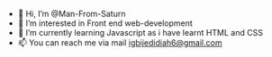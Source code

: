 - 👋 Hi, I’m @Man-From-Saturn
- 👀 I’m interested in Front end web-development
- 🌱 I’m currently learning Javascript as i have learnt HTML and CSS
- 📫 You can reach me via mail igbijedidiah6@gmail.com

<!---
Man-From-Saturn/Man-From-Saturn is a ✨ special ✨ repository because its `README.md` (this file) appears on your GitHub profile.
You can click the Preview link to take a look at your changes.
--->
